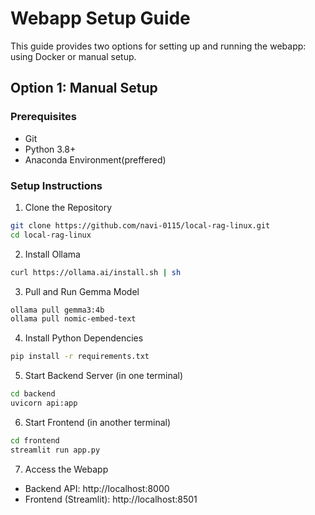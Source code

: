 # Webapp Setup Guide

This guide provides two options for setting up and running the webapp: using Docker or manual setup.

## Option 1: Manual Setup

### Prerequisites

- Git
- Python 3.8+
- Anaconda Environment(preffered)

### Setup Instructions

1. Clone the Repository

```bash
git clone https://github.com/navi-0115/local-rag-linux.git
cd local-rag-linux
```

2. Install Ollama

```bash
curl https://ollama.ai/install.sh | sh
```

3. Pull and Run Gemma Model

```bash
ollama pull gemma3:4b
ollama pull nomic-embed-text
```

4. Install Python Dependencies

```bash
pip install -r requirements.txt
```

5. Start Backend Server (in one terminal)

```bash
cd backend
uvicorn api:app
```

6. Start Frontend (in another terminal)

```bash
cd frontend
streamlit run app.py
```

7. Access the Webapp

- Backend API: http://localhost:8000
- Frontend (Streamlit): http://localhost:8501
